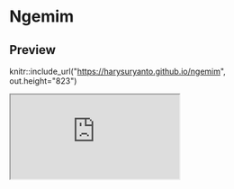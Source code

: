 # Ngemim

## Preview
knitr::include_url("https://harysuryanto.github.io/ngemim", out.height="823")

<iframe src="https://harysuryanto.github.io/ngemim"></iframe>
